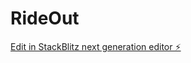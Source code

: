 # RideOut

[Edit in StackBlitz next generation editor ⚡️](https://stackblitz.com/~/github.com/mariblanken/RideOut)